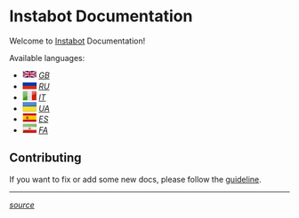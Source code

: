 # Instabot Documentation

Welcome to [Instabot](https://github.com/instagrambot/) Documentation! 

Available languages:
  
  * *[![English language](img/gb.png)](#)  [GB](en/README.md)*
  * *[![russia language](img/ru.png)](#)  [RU](ru/README.md)*
  * *![italy language](img/it.png)  [IT](it/README.md)*
  * *![ukraine language](img/uk.jpg)  [UA](ukr/README.md)*
  * *![es language](img/es.png)  [ES](kr/README.md)*
  * *![farsi language](img/fa.jpg) [FA](fa/README.md)*



## Contributing

If you want to fix or add some new docs, please follow the [guideline](https://github.com/instagrambot/docs/blob/master/CONTRIBUTING.md).

___
[*source*](https://github.com/instagrambot/docs/)

